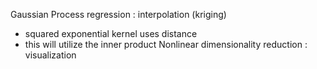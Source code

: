 Gaussian Process regression : interpolation (kriging)
- squared exponential kernel uses distance
- this will utilize the inner product
Nonlinear dimensionality reduction : visualization

